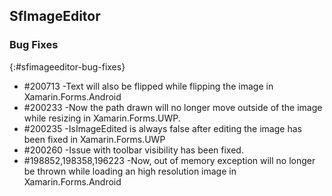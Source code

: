 ## SfImageEditor

### Bug Fixes
{:#sfimageeditor-bug-fixes} 

* \#200713 -Text will also be flipped while flipping the image in Xamarin.Forms.Android
* \#200233 -Now the path drawn will no longer move outside of the image while resizing in Xamarin.Forms.UWP.
* \#200235 -IsImageEdited is always false after editing the image has been fixed in Xamarin.Forms.UWP
* \#200260 -Issue with toolbar visibility has been fixed.
* \#198852,198358,196223 -Now, out of memory exception will no longer be thrown while loading an high resolution image in Xamarin.Forms.Android




 

